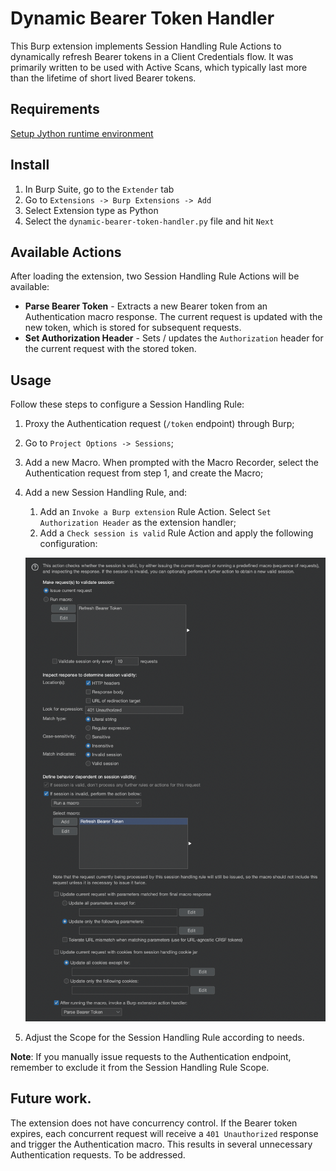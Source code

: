 # Dynamic Bearer Token Handler
This Burp extension implements Session Handling Rule Actions to dynamically refresh Bearer tokens in a Client Credentials flow. It was primarily written to be used with Active Scans, which typically last more than the lifetime of short lived Bearer tokens.

## Requirements
[Setup Jython runtime environment](https://burpsuite.guide/runtimes/python/)

## Install
1. In Burp Suite, go to the `Extender` tab
2. Go to `Extensions -> Burp Extensions -> Add`
3. Select Extension type as Python
4. Select the `dynamic-bearer-token-handler.py` file and hit `Next`

## Available Actions
After loading the extension, two Session Handling Rule Actions will be available:
* **Parse Bearer Token** - Extracts a new Bearer token from an Authentication macro response. The current request is updated with the new token, which is stored for subsequent requests.
* **Set Authorization Header** - Sets / updates the `Authorization` header for the current request with the stored token.

## Usage
Follow these steps to configure a Session Handling Rule:
1. Proxy the Authentication request (`/token` endpoint) through Burp;
2. Go to `Project Options -> Sessions`;
3. Add a new Macro. When prompted with the Macro Recorder, select the Authentication request from step 1, and create the Macro;
4. Add a new Session Handling Rule, and:
    1. Add an `Invoke a Burp extension` Rule Action. Select `Set Authorization Header` as the extension handler;
    2. Add a `Check session is valid` Rule Action and apply the following configuration:

    !['Check session is valid' action configuration](docs/images/check-session-is-valid-config.png)
5. Adjust the Scope for the Session Handling Rule according to needs.

**Note**: If you manually issue requests to the Authentication endpoint, remember to exclude it from the Session Handling Rule Scope.

## Future work.
The extension does not have concurrency control. If the Bearer token expires, each concurrent request will receive a `401 Unauthorized` response and trigger the Authentication macro. This results in several unnecessary Authentication requests. To be addressed.
